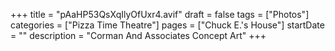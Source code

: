 +++
title = "pAaHP53QsXqIlyOfUxr4.avif"
draft = false
tags = ["Photos"]
categories = ["Pizza Time Theatre"]
pages = ["Chuck E.'s House"]
startDate = ""
description = "Corman And Associates Concept Art"
+++
